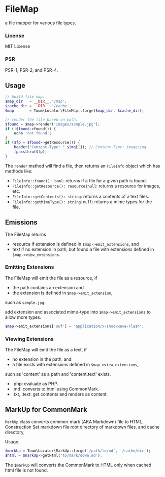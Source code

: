 FileMap
=======

a file mapper for various file types.

### License

MIT License

### PSR

PSR-1, PSR-2, and PSR-4.


Usage
-----

```php
// build file map.
$map_dir   = __DIR__.'/map';
$cache_dir = __DIR__.'/cache';
$map       = Tuum\Locator\FileMap::forge($map_dir, $cache_dir);

// render the file based on path.
$found = $map->render('images/sample.jpg');
if (!$found->found()) {
    echo 'not found';
}
if ($fp = $found->getResource()) {
    header("Content-Type: ".$img[1]); // Content-Type: image/jpg
    fpassthru($fp);
}
```

The `render` method will find a file, then returns an `FileInfo` object which has methods like:

*   `FileInfo::found(): bool`: returns if a file for a given path is found. 
*   `FileInfo::getResource(): resource|null`: returns a resource for images, etc.
*   `FileInfo::getContents(): string`: returns a contents of a text files.
*   `FileInfo::getMimeType(): string|null`: returns a mime types for the file.


Emissions
---------

The FileMap returns 

*   resource if extension is defined in `$map->emit_extensions`, and
*   text if no extension in path, but found a file with extensions defined in `$map->view_extensions`.


### Emitting Extensions

The FileMap will emit the file as a resource, if

*   the path contains an extension and
*   the extension is defined in `$map->emit_extension`,

such as `sample.jpg` .

add extension and associated mime-type into `$map->emit_extensions` to allow more types.

```php
$map->emit_extensions['swf'] = 'application/x-shockwave-Flash';
```

### Viewing Extensions

The FileMap will emit the file as a text, if

*   no extension in the path, and
*   a file exists with extensions defined in `$map->view_extensions`,

such as 'content' as a path and 'content.text' exists.

*   .php: evaluate as PHP. 
*   .md: converts to html using CommonMark. 
*   .txt, .text: get contents and renders as content. 

MarkUp for CommonMark
----------

`MarkUp` class converts common-mark (AKA Markdown) file to HTML.
Construction Set markdown file root directory of markdown files, and cache directory,

Usage: 

```php
$markUp = Tuum\Locator\MarkUp::forge('/path/to/md', '/cache/dir');
$html = $markUp->getHtml('to/mark/down.md');
```

The `$markUp` will converts the CommonMark to HTML only when cached html file is not found.